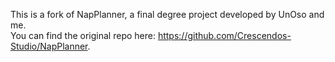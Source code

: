 This is a fork of NapPlanner, a final degree project developed by UnOso and me.  
You can find the original repo here: https://github.com/Crescendos-Studio/NapPlanner.
